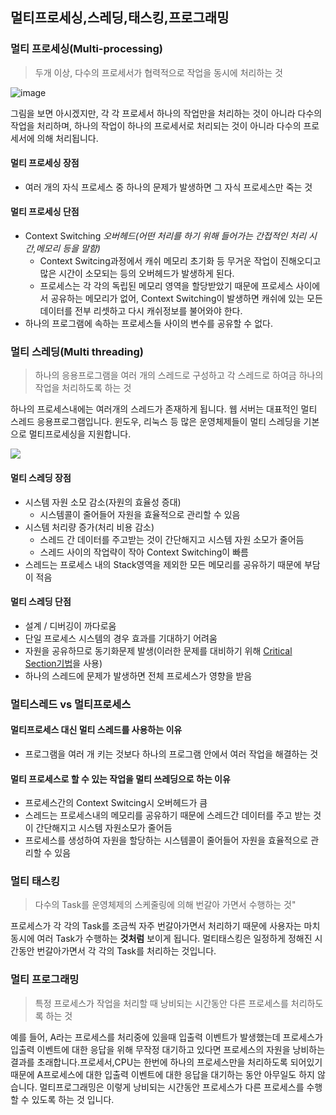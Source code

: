 ## 멀티프로세싱,스레딩,태스킹,프로그래밍

### 멀티 프로세싱(Multi-processing)

> 두개 이상, 다수의 프로세서가 협력적으로 작업을 동시에 처리하는 것

![image](https://user-images.githubusercontent.com/53684676/84022957-323f9a00-a9c2-11ea-8e6e-0d70f848a633.png)

그림을 보면 아시겠지만, 각 각 프로세서 하나의 작업만을 처리하는 것이 아니라 다수의 작업을 처리하며, 하나의 작업이 하나의 프로세서로 처리되는 것이 아니라 다수의 프로세서에 의해 처리됩니다.

#### 멀티 프로세싱 장점

- 여러 개의 자식 프로세스 중 하나의 문제가 발생하면 그 자식 프로세스만 죽는 것

#### 멀티 프로세싱 단점

- Context Switching *오버헤드(어떤 처리를 하기 위해 들어가는 간접적인 처리 시간,메모리 등을 말함)*
  - Context Switcing과정에서 캐쉬 메모리 초기화 등 무거운 작업이 진해오디고 많은 시간이 소모되는 등의 오버헤드가 발생하게 된다.
  - 프로세스는 각 각의 독립된 메모리 영역을 할당받았기 때문에 프로세스 사이에서 공유하는 메모리가 없어, Context Switching이 발생하면 캐쉬에 있는 모든 데이터를 전부 리셋하고 다시 캐쉬정보를 불어와야 한다.
- 하나의 프로그램에 속하는 프로세스들 사이의 변수를 공유할 수 없다.

### 멀티 스레딩(Multi threading)

> 하나의 응용프로그램을 여러 개의 스레드로 구성하고 각 스레드로 하여금 하나의 작업을 처리하도록 하는 것

하나의 프로세스내에는 여러개의 스레드가 존재하게 됩니다.  웹 서버는 대표적인 멀티 스레드 응용프로그램입니다. 윈도우, 리눅스 등 많은 운영체제들이 멀티 스레딩을 기본으로 멀티프로세싱을 지원합니다.

![](https://user-images.githubusercontent.com/53684676/84022995-42f01000-a9c2-11ea-8491-96a9e6029c52.png)

#### 멀티 스레딩 장점

- 시스템 자원 소모 감소(자원의 효율성 증대)
  - 시스템콜이 줄어들어 자원을 효율적으로 관리할 수 있음
- 시스템 처리량 증가(처리 비용 감소)
  - 스레드 간 데이터를 주고받는 것이 간단해지고 시스템 자원 소모가 줄어듬
  - 스레드 사이의 작업략이 작아 Context Switching이 빠름
- 스레드는 프로세스 내의 Stack영역을 제외한 모든 메모리를 공유하기 때문에 부담이 적음

#### 멀티 스레딩 단점

- 설계 / 디버깅이 까다로움
- 단일 프로세스 시스템의 경우 효과를 기대하기 어려움
- 자원을 공유하므로 동기화문제 발생(이러한 문제를 대비하기 위해 [Critical Section기법]([https://parkhongbeen.github.io/2020/05/20/CriticalSection-%EC%9E%84%EA%B3%84%EC%98%81%EC%97%AD/](https://parkhongbeen.github.io/2020/05/20/CriticalSection-임계영역/))을 사용)
- 하나의 스레드에 문제가 발생하면 전체 프로세스가 영향을 받음

### 멀티스레드 vs 멀티프로세스

#### 멀티프로세스 대신 멀티 스레드를 사용하는 이유

- 프로그램을 여러 개 키는 것보다 하나의 프로그램 안에서 여러 작업을 해결하는 것

#### 멀티 프로세스로 할 수 있는 작업을 멀티 쓰레딩으로 하는 이유

- 프로세스간의 Context Switcing시 오버헤드가 큼
- 스레드는 프로세스내의 메모리를 공유하기 때문에 스레드간 데이터를 주고 받는 것이 간단해지고 시스템 자원소모가 줄어듬
- 프로세스를 생성하여 자원을 할당하는 시스템콜이 줄어들어 자원을 효율적으로 관리할 수 있음

### 멀티 태스킹

>  다수의 Task를 운영체제의 스케줄링에 의해 번갈아 가면서 수행하는 것"

프로세스가 각 각의 Task를 조금씩 자주 번갈아가면서 처리하기 때문에 사용자는 마치 동시에 여러 Task가 수행하는 **것처럼** 보이게 됩니다. 멀티태스킹은 일정하게 정해진 시간동안 번갈아가면서 각 각의 Task를 처리하는 것입니다.

### 멀티 프로그래밍

> 특정 프로세스가 작업을 처리할 때 낭비되는 시간동안 다른 프로세스를 처리하도록 하는 것

예를 들어, A라는 프로세스를 처리중에 있을때 입출력 이벤트가 발생했는데 프로세스가 입출력 이벤트에 대한 응답을 위해 무작정 대기하고 있다면 프로세스의 자원을 낭비하는 결과를 초래합니다.프로세서,CPU는 한번에 하나의 프로세스만을 처리하도록 되어있기 때문에 A프로세스에 대한 입출력 이벤트에 대한 응답을 대기하는 동안 아무일도 하지 않습니다. 멀티프로그래밍은 이렇게 낭비되는 시간동안 프로세스가 다른 프로세스를 수행할 수 있도록 하는 것 입니다.